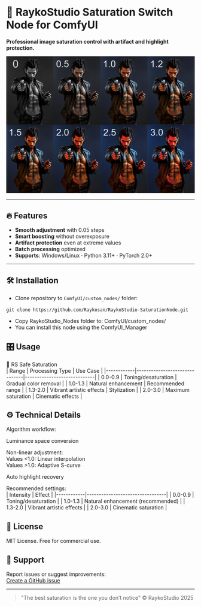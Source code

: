 # 🦊 RaykoStudio Saturation Switch Node for ComfyUI  
**Professional image saturation control with artifact and highlight protection.**  

![Demo](web/preview.png)  

---

## 🔥 Features  

- **Smooth adjustment** with 0.05 steps  
- **Smart boosting** without overexposure  
- **Artifact protection** even at extreme values  
- **Batch processing** optimized  
- **Supports**: Windows/Linux · Python 3.11+ · PyTorch 2.0+  

---  

## 🛠 Installation  

- Clone repository to `ComfyUI/custom_nodes/` folder:  
```
git clone https://github.com/Raykosan/RaykoStudio-SaturationNode.git  

```
- Copy RaykoStudio_Nodes folder to: ComfyUI/custom_nodes/  
- You can install this node using the ComfyUI_Manager  

## 🎛 Usage  

🦊 RS Safe Saturation  
| Range      | Processing Type               | Use Case                     |
|------------|-------------------------------|-----------------------------|
| 0.0-0.9    | Toning/desaturation           | Gradual color removal       |
| 1.0-1.3    | Natural enhancement           | Recommended range           |
| 1.3-2.0    | Vibrant artistic effects      | Stylization                 |
| 2.0-3.0    | Maximum saturation            | Cinematic effects           |

## ⚙️ Technical Details  

Algorithm workflow:  

Luminance space conversion  

Non-linear adjustment:  
Values <1.0: Linear interpolation  
Values >1.0: Adaptive S-curve  

Auto highlight recovery  

Recommended settings:  
| Intensity  | Effect                          |
|------------|---------------------------------|
| 0.0-0.9    | Toning/desaturation             |
| 1.0-1.3    | Natural enhancement (recommended) |
| 1.3-2.0    | Vibrant artistic effects        |
| 2.0-3.0    | Cinematic saturation           |
	
## 📜 License  

MIT License. Free for commercial use.  

## 🤝 Support  

Report issues or suggest improvements:  
[Create a GitHub issue](https://github.com/Raykosan/RaykoStudio-SaturationNode/issues)  

---  

> "The best saturation is the one you don’t notice" © RaykoStudio 2025
